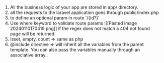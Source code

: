 1. All the business logic of your app are stored in app/ directory.
2. all the requests to the laravel application goes through public/index.php
3. to define an optional param in route '/{id?}'
4. Use where keyword to validate route params
![[Pasted image 20240110170419.png]]
if the regex does not match a 404 not found page will be returned. 
5. Isset, empty, count => same as php
6. @include directive => will inherit all the variables from the parent template. You can also pass the variables manually through an associative array..

